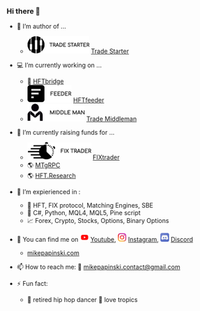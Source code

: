 ### Hi there 👋

- :space_invader: I’m author of ...
  * <img src="TRADE STARTER LOGOTYP.png" height="40">  [Trade Starter](www.google.com) 

- :computer: I’m currently working on ...
  * :closed_lock_with_key: [HFTbridge](https://github.com/MikePapinski/HFTbridge)
  * <img src="FEEDER LOGOTYP.png" height="40"> [HFTfeeder](https://github.com/MikePapinski/HFTbridge.Feeder)
  * <img src="MIDDLE MAN LOGOTYP.png" height="40"> [Trade Middleman](https://github.com/MikePapinski/HFTbridge)

- 🌱 I’m currently raising funds for ...
  * <img src="FIX TRADER LOGOTYP.png" height="40"> [FIXtrader](https://github.com/MikePapinski/FIXtrader)
  * :earth_americas: [MTgRPC](https://github.com/MikePapinski/mtgrpc)
  * :earth_americas: [HFT.Research](https://github.com/MikePapinski/HFT.Research)

- :muscle: I’m expierienced in : 
  * :pill: HFT, FIX protocol, Matching Engines, SBE 
  * :punch: C#, Python, MQL4, MQL5, Pine script
  * :chart_with_upwards_trend: Forex, Crypto, Stocks, Options, Binary Options
- 💬 You can find me on  <img src="youtube.png" height="20" width="20" > [Youtube](https://github.com/MikePapinski/HFTbridge), <img src="instagram.png" height="20" width="20" > [Instagram](https://github.com/MikePapinski/HFTbridge), <img src="discord.png" height="20" width="20" > [Discord](https://github.com/MikePapinski/HFTbridge)
  * [mikepapinski.com](https://mikepapinski.com)
- 📫 How to reach me: :email: mikepapinski.contact@gmail.com

- ⚡ Fun fact:
  * :musical_note: retired hip hop dancer :palm_tree: love tropics


<!--
**MikePapinski/MikePapinski** is a ✨ _special_ ✨ repository because its `README.md` (this file) appears on your GitHub profile.

-->
